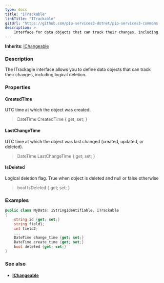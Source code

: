 ```yaml
---
type: docs
title: "ITrackable"
linkTitle: "ITrackable"
gitUrl: "https://github.com/pip-services3-dotnet/pip-services3-commons-dotnet"
description: > 
    Interface for data objects that can track their changes, including logical deletion.
---
```


**Inherits**: [IChangeable](../ichangeable)

### Description

The ITrackagle interface allows you to define data objects that can track their changes, including logical deletion.

### Properties


#### CreatedTime
UTC time at which the object was created.
> DateTime CreatedTime { get; set; }

#### LastChangeTime
UTC time at which the object was last changed (created, updated, or deleted).
> DateTime LastChangeTime { get; set; }

#### IsDeleted
Logical deletion flag. True when object is deleted and null or false otherwise
> bool IsDeleted { get; set; }


### Examples

```cs
public class MyData: IStringIdentifiable, ITrackable 
{
    string id {get; set;}
    string field1;
    int field2;
    ...
    DateTime change_time {get; set;}
    DateTime create_time {get; set;}
    bool deleted {get; set;}
}
```

### See also
- #### [IChangeable](../ichangeable)

